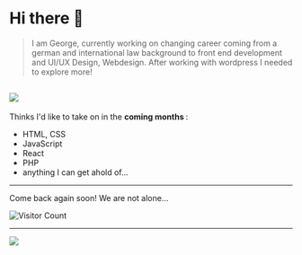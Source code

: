 # Hi there 🙌

> I am George, currently working on changing career coming from a german and international law background to front end development and UI/UX Design, Webdesign. After working with wordpress I needed to explore more!

![](https://c.tenor.com/GfSX-u7VGM4AAAAC/coding.gif)
--- 

Thinks I'd like to take on in the <b> coming months </b>:
- HTML, CSS
- JavaScript
- React
- PHP
- anything I can get ahold of... 
--- 

Come back again soon! We are not alone...

![Visitor Count](https://profile-counter.glitch.me/{GeBon22}/count.svg)

---
![](https://media.tenor.com/57w9du3NrV0AAAAd/css-html.gif)
